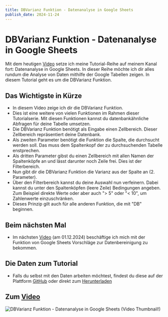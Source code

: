 ```yaml
---
title: DBVarianz Funktion - Datenanalyse in Google Sheets
publish_date: 2024-11-24
---
```


# DBVarianz Funktion - Datenanalyse in Google Sheets

Mit dem heutigen [Video](https://youtu.be/nHx0WpDsQx4) setze ich meine Tutorial-Reihe auf meinem Kanal fort: Datenanalyse in Google Sheets. In dieser Reihe möchte ich dir alles rundum die Analyse von Daten mithilfe der Google Tabellen zeigen. In diesem Tutorial geht es um die DBVarianz Funktion.

## Das Wichtigste in Kürze

- In diesem Video zeige ich dir die DBVarianz Funktion.
- Dies ist eine weitere von vielen Funktionen im Rahmen dieser Tutorialserie. Mit diesen Funktionen kannst du datenbankähnliche Abfragen für deine Tabelle umsetzen.
- Die DBVarianz Funktion benötigt als Eingabe einen Zellbereich. Dieser Zellbereich repräsentiert deine Datenbank.
- Als zweiten Parameter benötigt die Funktion die Spalte, die durchsucht werden soll. Das muss dem Spaltenkopf der zu durchsuchenden Tabelle enstprechen.
- Als dritten Parameter gibst du einen Zellbereich mit allen Namen der Spaltenköpfe an und lässt darunter noch Zeile frei. Dies ist der Filterbereich.
- Nun gibt dir die DBVarianz Funktion die Varianz aus der Spalte an (2. Parameter).
- Über den Filterbereich kannst du deine Auswahl nun verfeinern. Dabei kannst du unter den Spaltenköpfen (leere Zeile) Bedingungen angeben. Zum Beispiel direkte Werte oder aber auch "> 5" oder "< 10", um Zahlenwerte einzuschränken.
- Dieses Prinzip gilt auch für alle anderen Funktion, die mit "DB" beginnen.

## Beim nächsten Mal

- Im nächsten [Video](https://youtu.be/P61MB7c5B0E) (am 01.12.2024) beschäftige ich mich mit der Funktion von Google Sheets Vorschläge zur Datenbereinigung zu bekommen.

## Die Daten zum Tutorial

- Falls du selbst mit den Daten arbeiten möchtest, findest du diese auf der Plattform [GitHub](https://github.com/f1db/f1db/releases/tag/v2024.0.0) oder direkt zum [Herunterladen](https://github.com/f1db/f1db/releases/download/v2024.0.0/f1db-csv-2024.0.0.zip)

## Zum [Video](https://youtu.be/nHx0WpDsQx4)

![DBVarianz Funktion - Datenanalyse in Google Sheets (Video Thumbnail!)](../../thumbnails/Fertig627.jpg "DBVarianz Funktion - Datenanalyse in Google Sheets (Video Thumbnail!)")